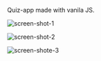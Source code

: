Quiz-app made with vanila JS.

![screen-shot-1](https://github.com/ujjaval-parmar/quiz-app/assets/154329143/47fff985-48ff-4191-adb8-4af715685a3d)



![screen-shot-2](https://github.com/ujjaval-parmar/quiz-app/assets/154329143/45a83ed1-d4df-46db-988f-5b66f946a162)



![screen-shote-3](https://github.com/ujjaval-parmar/quiz-app/assets/154329143/138cbac3-4348-4e69-970b-6e88f50d4916)
